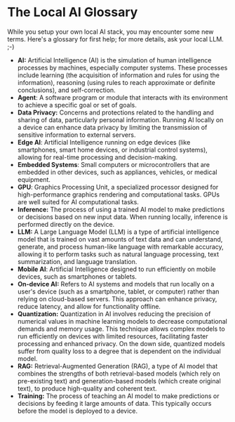The Local AI Glossary
=====================
While you setup your own local AI stack, you may encounter some new terms.
Here's a glossary for first help; for more details, ask your local LLM. ;-)

* **AI:** Artificial Intelligence (AI) is the simulation of human intelligence processes by machines, especially
  computer systems.
  These processes include learning (the acquisition of information and rules for using the information),
  reasoning (using rules to reach approximate or definite conclusions), and self-correction.
* **Agent**: A software program or module that interacts with its environment to achieve a specific
  goal or set of goals.
* **Data Privacy:** Concerns and protections related to the handling and sharing of data, particularly personal
  information.
  Running AI locally on a device can enhance data privacy by limiting the transmission of sensitive information to
  external servers.
* **Edge AI**: Artificial Intelligence running on edge devices (like smartphones, smart home
  devices, or industrial control systems), allowing for real-time processing and decision-making.
* **Embedded Systems**: Small computers or microcontrollers that are embedded in other devices,
  such as appliances, vehicles, or medical equipment.
* **GPU**: Graphics Processing Unit, a specialized processor designed for high-performance graphics
  rendering and computational tasks. GPUs are well suited for AI computational tasks.
* **Inference:** The process of using a trained AI model to make predictions or decisions based on new input data.
  When running locally, inference is performed directly on the device.
* **LLM:** A Large Language Model (LLM) is a type of artificial intelligence model that is trained on vast
  amounts of text data and can understand, generate, and process human-like language with remarkable
  accuracy, allowing it to perform tasks such as natural language processing, text summarization, and
  language translation.
* **Mobile AI**: Artificial Intelligence designed to run efficiently on mobile devices, such as smartphones or tablets.
* **On-device AI:** Refers to AI systems and models that run locally on a user's device (such as a smartphone, tablet,
  or computer) rather than relying on cloud-based servers.
  This approach can enhance privacy, reduce latency, and allow for functionality offline.
* **Quantization:** Quantization in AI involves reducing the precision of numerical values in machine learning models to
  decrease computational demands and memory usage. This technique allows complex models to run efficiently on devices
  with limited resources, facilitating faster processing and enhanced privacy.
  On the down side, quantized models suffer from quality loss to a degree that is dependent on the individual model. 
* **RAG:** Retrieval-Augmented Generation (RAG), a type of AI model that combines the strengths of both retrieval-based
  models (which rely on pre-existing text) and generation-based models (which create original text), to produce
  high-quality and coherent text.
* **Training:** The process of teaching an AI model to make predictions or decisions by feeding it large amounts of
  data.
  This typically occurs before the model is deployed to a device.